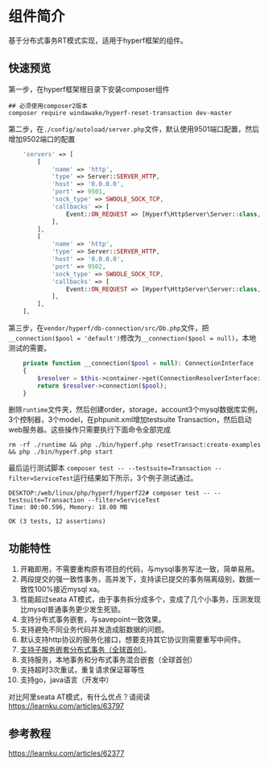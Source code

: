# 组件简介
基于分布式事务RT模式实现，适用于hyperf框架的组件。

## 快速预览
第一步，在hyperf框架根目录下安装composer组件
```shell
## 必须使用composer2版本
composer require windawake/hyperf-reset-transaction dev-master
```
第二步，在`./config/autoload/server.php`文件，默认使用9501端口配置，然后增加9502端口的配置
```php
    'servers' => [
        [
            'name' => 'http',
            'type' => Server::SERVER_HTTP,
            'host' => '0.0.0.0',
            'port' => 9501,
            'sock_type' => SWOOLE_SOCK_TCP,
            'callbacks' => [
                Event::ON_REQUEST => [Hyperf\HttpServer\Server::class, 'onRequest'],
            ],
        ],
        [
            'name' => 'http',
            'type' => Server::SERVER_HTTP,
            'host' => '0.0.0.0',
            'port' => 9502,
            'sock_type' => SWOOLE_SOCK_TCP,
            'callbacks' => [
                Event::ON_REQUEST => [Hyperf\HttpServer\Server::class, 'onRequest'],
            ],
        ],
    ],
```
第三步，在`vendor/hyperf/db-connection/src/Db.php`文件，把`__connection($pool = 'default')`修改为`__connection($pool = null)`，本地测试的需要。
```php
    private function __connection($pool = null): ConnectionInterface
    {
        $resolver = $this->container->get(ConnectionResolverInterface::class);
        return $resolver->connection($pool);
    }
```
删除`runtime`文件夹，然后创建order，storage，account3个mysql数据库实例，3个控制器，3个model，在phpunit.xml增加testsuite Transaction，然后启动web服务器。这些操作只需要执行下面命令全部完成
```shell
rm -rf ./runtime && php ./bin/hyperf.php resetTransact:create-examples && php ./bin/hyperf.php start
```

最后运行测试脚本 `
composer test -- --testsuite=Transaction --filter=ServiceTest
`运行结果如下所示，3个例子测试通过。
```shell
DESKTOP:/web/linux/php/hyperf/hyperf22# composer test -- --testsuite=Transaction --filter=ServiceTest
Time: 00:00.596, Memory: 18.00 MB

OK (3 tests, 12 assertions)
```

## 功能特性
1. 开箱即用，不需要重构原有项目的代码，与mysql事务写法一致，简单易用。
2. 两段提交的强一致性事务，高并发下，支持读已提交的事务隔离级别，数据一致性100%接近mysql xa。
3. 性能超过seata AT模式，由于事务拆分成多个，变成了几个小事务，压测发现比mysql普通事务更少发生死锁。
4. 支持分布式事务嵌套，与savepoint一致效果。
5. 支持避免不同业务代码并发造成脏数据的问题。
6. 默认支持http协议的服务化接口，想要支持其它协议则需要重写中间件。
7. [支持子服务嵌套分布式事务（全球首创）](#支持子服务嵌套分布式事务（全球首创）)。
8. 支持服务，本地事务和分布式事务混合嵌套（全球首创）
9. 支持超时3次重试，重复请求保证幂等性
10. 支持go，java语言（开发中）

对比阿里seata AT模式，有什么优点？请阅读 https://learnku.com/articles/63797

## 参考教程
https://learnku.com/articles/62377

